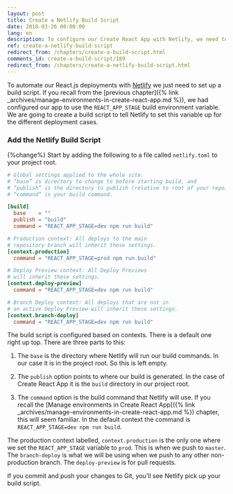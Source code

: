 ```yaml
---
layout: post
title: Create a Netlify Build Script
date: 2018-03-26 00:00:00
lang: en
description: To configure our Create React App with Netlify, we need to add a build script to our project root. To make sure that we return a HTTP status code of 200 for our React Router routes we will be adding a redirects rule.
ref: create-a-netlify-build-script
redirect_from: /chapters/create-a-build-script.html
comments_id: create-a-build-script/189
redirect_from: /chapters/create-a-netlify-build-script.html
---
```


To automate our React.js deployments with [Netlify](https://www.netlify.com) we just need to set up a build script. If you recall from the [previous chapter]({% link _archives/manage-environments-in-create-react-app.md %}), we had configured our app to use the `REACT_APP_STAGE` build environment variable. We are going to create a build script to tell Netlify to set this variable up for the different deployment cases.

### Add the Netlify Build Script

{%change%} Start by adding the following to a file called `netlify.toml` to your project root.

``` toml
# Global settings applied to the whole site.
# “base” is directory to change to before starting build, and
# “publish” is the directory to publish (relative to root of your repo).
# “command” is your build command.

[build]
  base    = ""
  publish = "build"
  command = "REACT_APP_STAGE=dev npm run build"

# Production context: All deploys to the main
# repository branch will inherit these settings.
[context.production]
  command = "REACT_APP_STAGE=prod npm run build"

# Deploy Preview context: All Deploy Previews
# will inherit these settings.
[context.deploy-preview]
  command = "REACT_APP_STAGE=dev npm run build"

# Branch Deploy context: All deploys that are not in
# an active Deploy Preview will inherit these settings.
[context.branch-deploy]
  command = "REACT_APP_STAGE=dev npm run build"
```

The build script is configured based on contexts. There is a default one right up top. There are three parts to this:

1. The `base` is the directory where Netlify will run our build commands. In our case it is in the project root. So this is left empty.

2. The `publish` option points to where our build is generated. In the case of Create React App it is the `build` directory in our project root.

3. The `command` option is the build command that Netlify will use. If you recall the [Manage environments in Create React App]({% link _archives/manage-environments-in-create-react-app.md %}) chapter, this will seem familiar. In the default context the command is `REACT_APP_STAGE=dev npm run build`.

The production context labelled, `context.production` is the only one where we set the `REACT_APP_STAGE` variable to `prod`. This is when we push to `master`. The `branch-deploy` is what we will be using when we push to any other non-production branch. The `deploy-preview` is for pull requests.

If you commit and push your changes to Git, you'll see Netlify pick up your build script.
